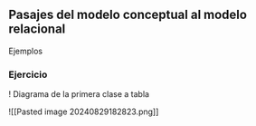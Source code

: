 
## Pasajes del modelo conceptual al modelo relacional

Ejemplos

### Ejercicio

! Diagrama de la primera clase a tabla

![[Pasted image 20240829182823.png]]